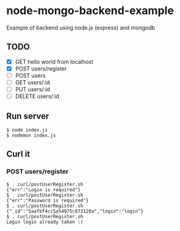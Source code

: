 # node-mongo-backend-example
Example of backend using node.js (express) and mongodb

## TODO
- [X] GET hello world from localhost
- [X] POST users/register
- [ ] POST users
- [ ] GET users/:id
- [ ] PUT users/:id
- [ ] DELETE users/:id

## Run server
```
$ node index.js
$ nodemon index.js
```

## Curl it
### POST users/register
```
$ . curl/postUserRegister.sh
{"err":"Login is required"}
$ . curl/postUserRegister.sh
{"err":"Password is required"}
$ . curl/postUserRegister.sh
{"_id":"5aafbf4cc5a54975c872120a","login":"login"}
$ . curl/postUserRegister.sh
Login login already taken :(
```